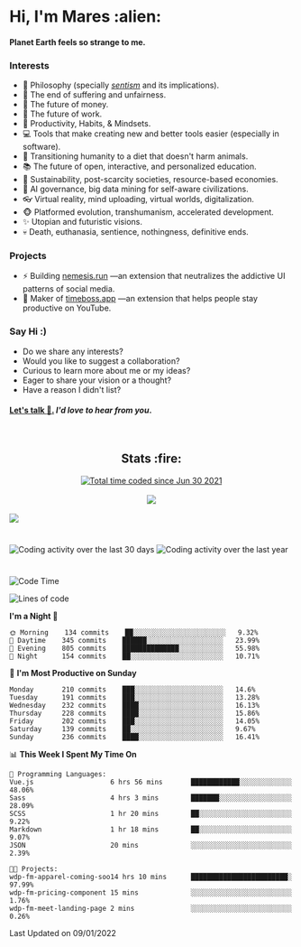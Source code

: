 <h1>Hi, I'm Mares :alien:</h1>

#### Planet Earth feels so strange to me.

### **Interests**

- 🌊 Philosophy (specially [_sentism_][sentismmedium] and its implications).
- 🎯 The end of suffering and unfairness.
- 💸 The future of money.
- 💼 The future of work.
- 🧠 Productivity, Habits, & Mindsets.
- 💻 Tools that make creating new and better tools easier (especially in software).
- 🥗 Transitioning humanity to a diet that doesn't harm animals.
- 📚 The future of open, interactive, and personalized education.
- 🌱 Sustainability, post-scarcity societies, resource-based economies.
- 🤖 AI governance, big data mining for self-aware civilizations.
- 👓 Virtual reality, mind uploading, virtual worlds, digitalization.
- 🐵 Platformed evolution, transhumanism, accelerated development.
- ✨ Utopian and futuristic visions.
- 💀 Death, euthanasia, sentience, nothingness, definitive ends.


### **Projects**

- ⚡ Building [nemesis.run](https://nemesis.run) —an extension that neutralizes the addictive UI patterns of social media.
- 💎 Maker of [timeboss.app](https://timeboss.app) —an extension that helps people stay productive on YouTube.


### **Say Hi :)**

- Do we share any interests?
- Would you like to suggest a collaboration?
- Curious to learn more about me or my ideas?
- Eager to share your vision or a thought?
- Have a reason I didn't list?

#### [Let's talk :wave:.](mailto:mareszhar@gmail.com) _I'd love to hear from you_.

[sentismmedium]: https://medium.com/@mareszhar/born-a-prisoner-a-reflection-about-life-its-struggles-and-a-plan-to-escape-d8566ce9b026

<br>

<h2 align="center">Stats :fire:</h2>

<div align="center">
  <a href="https://wakatime.com/@cfdc0e0d-4860-4b62-9ff0-cb659185525e">
    <img src="https://wakatime.com/badge/user/cfdc0e0d-4860-4b62-9ff0-cb659185525e.svg" alt="Total time coded since Jun 30 2021" />
  </a>
</div>

<br>

<div align="center">
  <img src="https://github-readme-streak-stats.herokuapp.com?user=mareszhar&theme=black-ice&hide_border=true&stroke=FFFFFF15&ring=DF8FFE&fire=DF8FFE&currStreakLabel=DF8FFE&background=1A232A&currStreakNum=86FFAB&dates=B1AAB3FF">
</div>

<!-- Add or remove this: &dates=B1AAB3FF at the end of the streak stats URL if they get bugged and aren't updating -->

<br>

<img src="https://activity-graph.herokuapp.com/graph?username=mareszhar&theme=nord&bg_color=00000000&color=979797&line=DF8FFE&point=00000000&area=true&hide_border=true">

<br>

<h1></h1>

<img src="https://wakatime.com/share/@mares/5df0ff02-9c79-41b4-b540-51dc9c65a57b.svg" alt="Coding activity over the last 30 days" />
<img src="https://wakatime.com/share/@mares/ea89ba71-f374-40af-930c-e0655909fe37.svg" alt="Coding activity over the last year" />

<h1></h1>

<!--START_SECTION:waka-->
![Code Time](http://img.shields.io/badge/Code%20Time-421%20hrs%201%20min-blue)

![Lines of code](https://img.shields.io/badge/From%20Hello%20World%20I%27ve%20Written-126%20Thousand%20lines%20of%20code-blue)

**I'm a Night 🦉** 

```text
🌞 Morning    134 commits    ██░░░░░░░░░░░░░░░░░░░░░░░   9.32% 
🌆 Daytime    345 commits    ██████░░░░░░░░░░░░░░░░░░░   23.99% 
🌃 Evening    805 commits    ██████████████░░░░░░░░░░░   55.98% 
🌙 Night      154 commits    ██░░░░░░░░░░░░░░░░░░░░░░░   10.71%

```
📅 **I'm Most Productive on Sunday** 

```text
Monday       210 commits    ███░░░░░░░░░░░░░░░░░░░░░░   14.6% 
Tuesday      191 commits    ███░░░░░░░░░░░░░░░░░░░░░░   13.28% 
Wednesday    232 commits    ████░░░░░░░░░░░░░░░░░░░░░   16.13% 
Thursday     228 commits    ████░░░░░░░░░░░░░░░░░░░░░   15.86% 
Friday       202 commits    ███░░░░░░░░░░░░░░░░░░░░░░   14.05% 
Saturday     139 commits    ██░░░░░░░░░░░░░░░░░░░░░░░   9.67% 
Sunday       236 commits    ████░░░░░░░░░░░░░░░░░░░░░   16.41%

```


📊 **This Week I Spent My Time On** 

```text
💬 Programming Languages: 
Vue.js                   6 hrs 56 mins       ████████████░░░░░░░░░░░░░   48.06% 
Sass                     4 hrs 3 mins        ███████░░░░░░░░░░░░░░░░░░   28.09% 
SCSS                     1 hr 20 mins        ██░░░░░░░░░░░░░░░░░░░░░░░   9.22% 
Markdown                 1 hr 18 mins        ██░░░░░░░░░░░░░░░░░░░░░░░   9.07% 
JSON                     20 mins             ░░░░░░░░░░░░░░░░░░░░░░░░░   2.39%

🐱‍💻 Projects: 
wdp-fm-apparel-coming-soo14 hrs 10 mins      ████████████████████████░   97.99% 
wdp-fm-pricing-component 15 mins             ░░░░░░░░░░░░░░░░░░░░░░░░░   1.76% 
wdp-fm-meet-landing-page 2 mins              ░░░░░░░░░░░░░░░░░░░░░░░░░   0.26%

```


 Last Updated on 09/01/2022
<!--END_SECTION:waka-->
